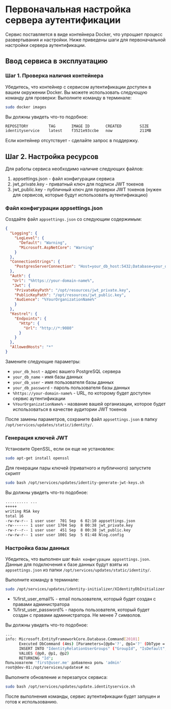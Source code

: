 ﻿# Первоначальная настройка сервера аутентификации
Сервис поставляется в виде контейнера Docker, что упрощает процесс развертывания и настройки. Ниже приведены шаги для первоначальной настройки сервера аутентификации.

## Ввод сервиса в эксплуатацию

### Шаг 1. Проверка наличия контейнера
Убедитесь, что контейнер с сервисом аутентификации доступен в вашем окружении Docker. Вы можете использовать следующую команду для проверки:
Выполните команду в терминале:
```bash
sudo docker images
```
Вы должны увидеть что-то подобное:
``` bash
REPOSITORY         TAG       IMAGE ID       CREATED        SIZE
identityservice    latest    f3521e93ccbe   now            211MB
```

Если контейнер отсутствует - сделайте запрос в поддержку.

## Шаг 2. Настройка ресурсов
Для работы сервиса необходимо наличие следующих файлов:

1. appsettings.json - файл конфигурации сервиса
2. jwt_private.key - приватный ключ для подписи JWT токенов
3. jwt_public.key - публичный ключ для проверки JWT токенов (нужен для сервисов, которые будут использовать аутентификацию)


### Файл конфигурации appsettings.json
Создайте файл `appsettings.json` со следующим содержимым:
```json
{
  "Logging": {
    "LogLevel": {
      "Default": "Warning",
      "Microsoft.AspNetCore": "Warning"
    }
  },
  "ConnectionStrings": {
    "PostgresServerConnection": "Host=your_db_host:5432;Database=your_db_name;Username=your_db_user;Password=your_db_password;"
  },
  "Auth": {
   "Url": "%https://your-domain-name%",
   "Jwt": {
    "PrivateKeyPath": "/opt/resources/jwt_private.key",
    "PublicKeyPath": "/opt/resources/jwt_public.key",
    "Audience": "%YourOrganizationName%"
    }
  },
  "Kestrel": {
    "Endpoints": {
      "Http": {
        "Url": "http://*:9080"
      }
    }
  },
  "AllowedHosts": "*"
}
```
Замените следующие параметры:

- `your_db_host` - адрес вашего PostgreSQL сервера
- `your_db_name` - имя базы данных
- `your_db_user` - имя пользователя базы данных
- `your_db_password` - пароль пользователя базы данных
- `%https://your-domain-name%` - URL, по которому будет доступен сервис аутентификации
- `%YourOrganizationName%` - название вашей организации, которое будет использоваться в качестве аудитории JWT токенов

После замены параметров, сохраните файл `appsettings.json` в папку `/opt/services/updates/static/identity/`.

### Генерация ключей JWT
Установите OpenSSL, если он еще не установлен:
```bash
sudo apt-get install openssl
```


Для генерации пары ключей (приватного и публичного) запустите скрипт 
```bash
sudo bash /opt/services/updates/identity-generate-jwt-keys.sh
```
Вы должны увидеть что-то подобное:
``` bash
.......... ...
+++++
writing RSA key
total 16
-rw-rw-r-- 1 user user  701 Sep  6 02:10 appsettings.json
-rw------- 1 user user 1704 Sep  8 00:38 jwt_private.key
-rw-r--r-- 1 user user  451 Sep  8 00:38 jwt_public.key
-rw-rw-r-- 1 user user 1001 Sep  5 01:48 Nlog.config
```
 
### Настройка базы данных
Убедитесь, что выполнен шаг `Файл конфигурации appsettings.json`. 
Данные для подключения к базе данных будут взяты из `appsettings.json` из папки `/opt/services/updates/static/identity/`.

Выполните команду в терминале:
```bash
sudo /opt/services/updates/identity-initializer/XIdentityDbInitializer %first_user_email% %first_user_password% /opt/services/updates/static/identity/appsettings.json
```

- %first_user_email% - email пользователя, который будет создан с правами администратора
- %first_user_password% - пароль пользователя, который будет создан с правами администратора. Не менее 7 символов.

Вы должны увидеть что-то подобное:
``` bash
...
info: Microsoft.EntityFrameworkCore.Database.Command[20101]
      Executed DbCommand (4ms) [Parameters=[@p0='?', @p1='?' (DbType = Boolean), @p2='?'], CommandType='Text', CommandTimeout='30']
      INSERT INTO "IdentityRelationUserGroups" ("GroupId", "IsDefault", "UserId")
      VALUES (@p0, @p1, @p2)
      RETURNING "Id";
Пользователю 'first@user.me' добавлена роль 'admin'
root@dev-01:/opt/services/updates# mc
```

Выполните обновление и перезапуск сервиса:
```bash
sudo bash /opt/services/updates/update.identityservice.sh
```
После выполнения команды, сервис аутентификации будет запущен и готов к использованию.
